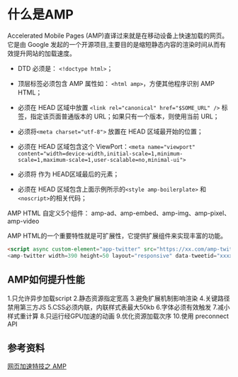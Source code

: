 # 什么是AMP

Accelerated Mobile Pages (AMP)直译过来就是在移动设备上快速加载的网页。它是由 Google 发起的一个开源项目,主要目的是缩短静态内容的渲染时间从而有效提升网站的加载速度。

- DTD 必须是： `<!doctype html>`；

- 顶层标签必须包含 AMP 属性如： `<html amp>`，方便其他程序识别 AMP HTML；

- 必须在 HEAD 区域中放置 `<link rel="canonical" href="$SOME_URL" />` 标签，指定该页面普通版本的 URL；如果只有一个版本，则使用当前 URL；

- 必须将`<meta charset="utf-8">` 放置在 HEAD 区域最开始的位置；

- 必须在 HEAD 区域包含这个 ViewPort：`<meta name="viewport" content="width=device-width,initial-scale=1,minimum-scale=1,maximum-scale=1,user-scalable=no,minimal-ui">`

- 必须将 <script async src="https://cdn.ampproject.org/v0.js"></script> 作为 HEAD区域最后的元素；

- 必须在 HEAD 区域包含上面示例所示的`<style amp-boilerplate>` 和 `<noscript>`的相关代码；

AMP HTML 自定义5个组件： amp-ad、amp-embed、amp-img、amp-pixel、amp-video

AMP HTML的一个重要特性就是可扩展性，它提供扩展组件来实现丰富的功能。

```html
<script async custom-element="app-twitter" src="https://xx.com/amp-twitter-0.1.js">
<amp-twitter width=390 height=50 layout="responsive" data-tweetid="xxxx">
```

## AMP如何提升性能

1.只允许异步加载script
2.静态资源指定宽高
3.避免扩展机制影响渲染
4.关键路径禁用第三方JS
5.CSS必须内联，内联样式表最大50kb
6.字体必须有效触发
7.减小样式重计算
8.只运行经GPU加速的动画
9.优化资源加载次序
10.使用 preconnect API

## 参考资料

[网页加速特技之 AMP](https://www.cnblogs.com/qcloud1001/p/7839269.html)
